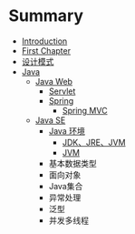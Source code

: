# Summary

* [Introduction](README.md)
* [First Chapter](chapter1.md)
* [设计模式](she-ji-mo-shi.md)
* [Java](java.md)
  * [Java Web](java/java-web.md)
    * [Servlet](java/java-web/servlet.md)
    * [Spring](java/java-web/spring.md)
      * [Spring MVC](java/java-web/spring/spring-mvc.md)
  * [Java SE](java/java-se.md)
    * [Java 环境](java/java-se/java-huan-jing.md)
      * [JDK、JRE、JVM](java/java-se/java-huan-jing/jdkjrejvm.md)
      * [JVM](java/java-se/java-huan-jing/jvm.md)
    * 基本数据类型
    * 面向对象
    * Java集合
    * 异常处理
    * 泛型
    * 并发多线程

